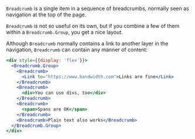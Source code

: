 `Breadcrumb` is a single item in a sequence of breadcrumbs, normally seen as navigation at the top of the page.

`Breadcrumb` is not so useful on its own, but if you combine a few of them within a `Breadcrumb.Group`, you get a nice layout.

Although `Breadcrumb` normally contains a link to another layer in the navigation, `Breadcrumb` can contain any manner of content:

```jsx harmony
<div style={{display: 'flex'}}>
  <Breadcrumb.Group>
    <Breadcrumb>
      <Link to="https://www.bandwidth.com">Links are fine</Link>
    </Breadcrumb>
    <Breadcrumb>
      <div>You can use divs, too</div>
    </Breadcrumb>
    <Breadcrumb>
      <span>Spans are OK</span>
    </Breadcrumb>
    <Breadcrumb>Plain text also works</Breadcrumb>
  </Breadcrumb.Group>
</div>
```
